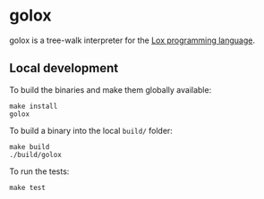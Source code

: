 # golox

golox is a tree-walk interpreter for the [Lox programming language](https://github.com/munificent/craftinginterpreters).

## Local development

To build the binaries and make them globally available:

```
make install
golox
```

To build a binary into the local `build/` folder:

```
make build
./build/golox
```

To run the tests:

```
make test
```

